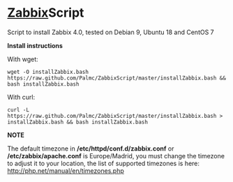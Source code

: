 # [Zabbix](https://www.zabbix.com/)Script

Script to install Zabbix 4.0, tested on Debian 9, Ubuntu 18 and CentOS 7 

**Install instructions**

With wget:
```
wget -O installZabbix.bash https://raw.github.com/Palmc/ZabbixScript/master/installZabbix.bash && bash installZabbix.bash
```
With curl:
```
curl -L https://raw.github.com/Palmc/ZabbixScript/master/installZabbix.bash > installZabbix.bash && bash installZabbix.bash
```
**NOTE**

The default timezone in **/etc/httpd/conf.d/zabbix.conf** or **/etc/zabbix/apache.conf** is Europe/Madrid, you must change the timezone to adjust it to your location, the list of supported timezones is here: http://php.net/manual/en/timezones.php
